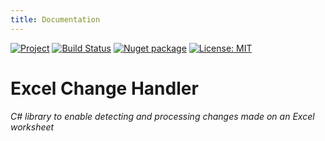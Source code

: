 ```yaml
---
title: Documentation
---
```


<!-- markdownlint-capture -->
<!-- markdownlint-disable MD033 -->

<span class="badge-placeholder">[![Project](https://img.shields.io/badge/project-gitlab-brightgreen?style=flat&logo=gitlab)](https://gitlab.com/hectorjsmith/excel-change-handler/)</span>
<span class="badge-placeholder">[![Build Status](https://gitlab.com/hectorjsmith/excel-change-handler/badges/main/pipeline.svg)](https://gitlab.com/hectorjsmith/excel-change-handler/commits/main)</span>
<span class="badge-placeholder">[![Nuget package](https://badgen.net/nuget/v/CSharpExcelChangeHandler/latest)](https://www.nuget.org/packages/CSharpExcelChangeHandler/)</span>
<span class="badge-placeholder">[![License: MIT](https://img.shields.io/badge/license-MIT-brightgreen)](https://gitlab.com/hectorjsmith/excel-change-handler/-/blob/main/LICENSE)</span>

<!-- markdownlint-restore -->
# Excel Change Handler
*C# library to enable detecting and processing changes made on an Excel worksheet*
